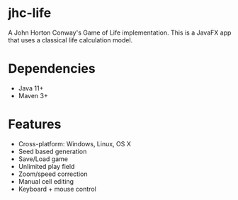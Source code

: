 # jhc-life
A John Horton Conway's Game of Life implementation. This is a JavaFX app that uses a classical life
calculation model.

# Dependencies
* Java 11+
* Maven 3+

# Features
* Cross-platform: Windows, Linux, OS X
* Seed based generation
* Save/Load game
* Unlimited play field
* Zoom/speed correction
* Manual cell editing
* Keyboard + mouse control
